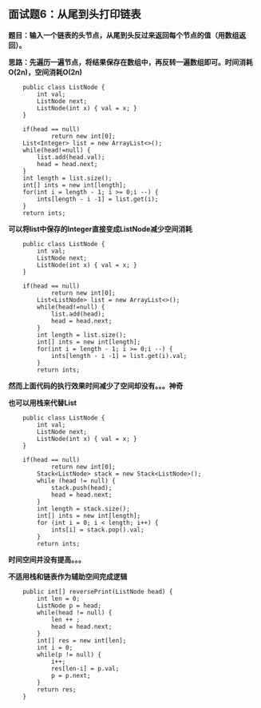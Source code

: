 ## 面试题6：从尾到头打印链表
**题目：输入一个链表的头节点，从尾到头反过来返回每个节点的值（用数组返回）。**

**思路：先遍历一遍节点，将结果保存在数组中，再反转一遍数组即可。时间消耗O(2n)，空间消耗O(2n)**
```
	public class ListNode {
		int val;
		ListNode next;
		ListNode(int x) { val = x; }
	}

	if(head == null)
			return new int[0];
	List<Integer> list = new ArrayList<>();
	while(head!=null) {
		list.add(head.val);
		head = head.next;
	}
	int length = list.size();
	int[] ints = new int[length];
	for(int i = length - 1; i >= 0;i --) {
		ints[length - i -1] = list.get(i);
	}
	return ints;
```
**可以将list中保存的Integer直接变成ListNode减少空间消耗**
```
	public class ListNode {
		int val;
		ListNode next;
		ListNode(int x) { val = x; }
	}

	if(head == null)
			return new int[0];
		List<ListNode> list = new ArrayList<>();
		while(head!=null) {
			list.add(head);
			head = head.next;
		}
		int length = list.size();
		int[] ints = new int[length];
		for(int i = length - 1; i >= 0;i --) {
			ints[length - i -1] = list.get(i).val;
		}
		return ints;
```
**然而上面代码的执行效果时间减少了空间却没有。。。神奇**

**也可以用栈来代替List**
```
	public class ListNode {
		int val;
		ListNode next;
		ListNode(int x) { val = x; }
	}
	
	if(head == null)
			return new int[0];
		Stack<ListNode> stack = new Stack<ListNode>();
        while (head != null) {
            stack.push(head);
            head = head.next;
        }
        int length = stack.size();
        int[] ints = new int[length];
        for (int i = 0; i < length; i++) {
        	ints[i] = stack.pop().val;
        }
        return ints;
```
**时间空间并没有提高。。。**

**不适用栈和链表作为辅助空间完成逻辑**
```
	public int[] reversePrint(ListNode head) {
		int len = 0;
		ListNode p = head;
		while(head != null) {
			len ++ ;
			head = head.next;
		}
		int[] res = new int[len];
		int i = 0;
		while(p != null) {
			i++;
			res[len-i] = p.val;
			p = p.next;
		}
		return res;
    }
```